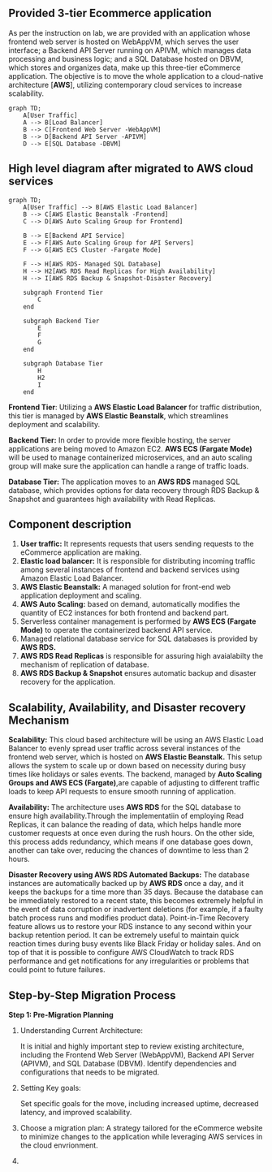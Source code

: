 
## Provided 3-tier Ecommerce application
As per the instruction on lab, we are provided with an application whose frontend web server is hosted on WebAppVM, which serves the user interface; a Backend API Server running on APIVM, which manages data processing and business logic; and a SQL Database hosted on DBVM, which stores and organizes data, make up this three-tier eCommerce application. The objective is to move the whole application to a cloud-native architecture [**AWS**], utilizing contemporary cloud services to increase scalability.

```mermaid
graph TD;
    A[User Traffic]
    A --> B[Load Balancer]
    B --> C[Frontend Web Server -WebAppVM]
    B --> D[Backend API Server -APIVM]
    D --> E[SQL Database -DBVM]
```


## High level diagram after migrated to AWS cloud services


```mermaid 
graph TD;
    A[User Traffic] --> B[AWS Elastic Load Balancer]
    B --> C[AWS Elastic Beanstalk -Frontend]
    C --> D[AWS Auto Scaling Group for Frontend]
    
    B --> E[Backend API Service]
    E --> F[AWS Auto Scaling Group for API Servers]
    F --> G[AWS ECS Cluster -Fargate Mode]
    
    F --> H[AWS RDS- Managed SQL Database]
    H --> H2[AWS RDS Read Replicas for High Availability]
    H --> I[AWS RDS Backup & Snapshot-Disaster Recovery]

    subgraph Frontend Tier
        C
    end
    
    subgraph Backend Tier
        E
        F
        G
    end
    
    subgraph Database Tier
        H
        H2
        I
    end
```

**Frontend Tier**: Utilizing a **AWS Elastic Load Balancer** for traffic distribution, this tier is managed by **AWS Elastic Beanstalk**, which streamlines deployment and scalability.

**Backend Tier:** In order to provide more flexible hosting, the server applications are being moved to Amazon EC2. **AWS ECS (Fargate Mode)** will be used to manage containerized microservices, and an auto scaling group will make sure the application can handle a range of traffic loads.

**Database Tier:** The application moves to an **AWS RDS** managed SQL database, which provides options for data recovery through RDS Backup & Snapshot and guarantees high availability with Read Replicas.

## Component description
1. **User traffic:** It represents requests that users sending requests to the eCommerce application are making.
2. **Elastic load balancer:** It is responsible for distributing incoming traffic among several instances of frontend and backend services using Amazon Elastic Load Balancer.
3. **AWS Elastic Beanstalk:** A managed solution for front-end web application deployment and scaling.
4. **AWS Auto Scaling:** based on demand, automatically modifies the quantity of EC2 instances for both frontend and backend part.
5. Serverless container management is performed by **AWS ECS (Fargate Mode)** to operate the containerized backend API service.
6. Managed relational database service for SQL databases is provided by **AWS RDS.**
7. **AWS RDS Read Replicas** is responsible for assuring high avaialabilty the mechanism of replication of database.
8. **AWS RDS Backup & Snapshot** ensures automatic backup and disaster recovery for the application. 

## Scalability, Availability, and Disaster recovery Mechanism
**Scalability:** This cloud based architecture will be using an AWS Elastic Load Balancer to evenly spread user traffic across several instances of the frontend web server, which is hosted on **AWS Elastic Beanstalk.** This setup allows the system to scale up or down based on necessity during busy times like holidays or sales events. The backend, managed by **Auto Scaling Groups and AWS ECS (Fargate)**,are capable of adjusting to different traffic loads to keep API requests to ensure smooth running of application.

**Availability:**  The architecture uses **AWS RDS** for the SQL database to ensure high availability.Through the implementatiin of employing Read Replicas, it can balance the reading of data, which helps handle more customer requests at once even during the rush hours. On the other side, this process adds redundancy, which means if  one database goes down, another can take over, reducing the chances of downtime to less than 2 hours.

**Disaster Recovery using AWS RDS Automated Backups:**
The database instances are automatically backed up by **AWS RDS** once a day, and it keeps the backups for a time more than 35 days. Because the database can be immediately restored to a recent state, this becomes extremely helpful in the event of data corruption or inadvertent deletions (for example, if a faulty batch process runs and modifies product data).
Point-in-Time Recovery feature allows us to restore your RDS instance to any second within your backup retention period. It can be extremely useful to maintain quick reaction times during busy events like Black Friday or holiday sales.
And on top of that it is possible to configure AWS CloudWatch to track RDS performance and get notifications for any irregularities or problems that could point to future failures.

## Step-by-Step Migration Process

**Step 1: Pre-Migration Planning**
1. Understanding Current Architecture:

    It is initial and highly important step to review  existing architecture, including the Frontend Web Server (WebAppVM), Backend API Server (APIVM), and SQL Database (DBVM). Identify dependencies and configurations that needs to be migrated.
2. Setting Key goals: 

    Set specific goals for the move, including increased uptime, decreased latency, and improved scalability.
3. Choose a migration plan:
    A strategy tailored for the eCommerce website to minimize changes to the application while leveraging AWS services in the cloud envrionment.
4. 




